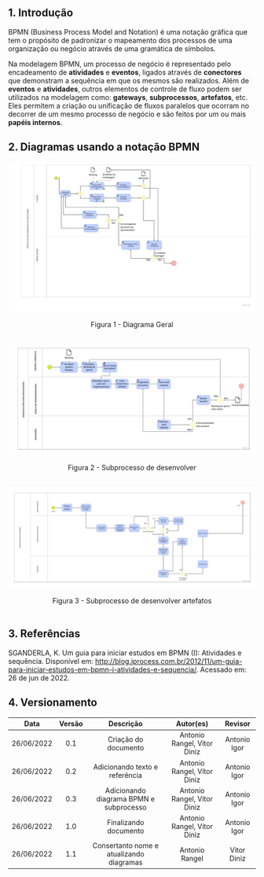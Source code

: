 ## 1. Introdução
BPMN (Business Process Model and Notation) é uma notação gráfica que tem o propósito de padronizar o mapeamento dos processos de uma organização ou negócio através de uma gramática de símbolos.

Na modelagem BPMN, um processo de negócio é representado pelo encadeamento de **atividades** e **eventos**, ligados através de **conectores** que demonstram a sequência em que os mesmos são realizados. Além de **eventos** e **atividades**, outros elementos de controle de fluxo podem ser utilizados na modelagem como: **gateways**, **subprocessos**, **artefatos**, etc. Eles permitem a criação ou unificação de fluxos paralelos que ocorram no decorrer de um mesmo processo de negócio e são feitos por um ou mais **papéis internos**.

## 2. Diagramas usando a notação BPMN

[![Diagrama Geral](../../assets/img/diagrama_geral_BPMN.jpg)](https://miro.com/app/board/uXjVOrVxPfA=/?share_link_id=583710568927)


<center>Figura 1 - Diagrama Geral </center>
<br>

[![Subprocesso desenvolver funcionalidades](../../assets/img/subprocesso_desenvolver_funcionalidades_BPMN.jpg)](https://miro.com/app/board/uXjVOrVxPfA=/?share_link_id=583710568927)


<center>Figura 2 - Subprocesso de desenvolver </center>
<br>

[![Subprocesso desenvolver artefatos](../../assets/img/subprocesso_desenvolver_artefatos_BPMN.jpg)](https://miro.com/app/board/uXjVOrVxPfA=/?share_link_id=583710568927)


<center>Figura 3 - Subprocesso de desenvolver artefatos  </center>
<br>

## 3. Referências
SGANDERLA, K. Um guia para iniciar estudos em BPMN (I): Atividades e sequência. Disponível em: http://blog.iprocess.com.br/2012/11/um-guia-para-iniciar-estudos-em-bpmn-i-atividades-e-sequencia/. Acessado em: 26 de jun de 2022.
## 4. Versionamento
| Data       | Versão |  Descrição                                  | Autor(es)        | Revisor          |
|:----------:|:------:| :------------------------------------------:| :--------------: | :-------------:  |
| 26/06/2022 | 0.1    | Criação do documento  | Antonio Rangel, Vítor Diniz | Antonio Igor |
| 26/06/2022 | 0.2    | Adicionando texto e referência  | Antonio Rangel, Vítor Diniz | Antonio Igor |
| 26/06/2022 | 0.3    | Adicionando diagrama BPMN e subprocesso  | Antonio Rangel, Vítor Diniz | Antonio Igor |
| 26/06/2022 | 1.0    | Finalizando documento  | Antonio Rangel, Vítor Diniz | Antonio Igor |
| 26/06/2022 | 1.1    | Consertanto nome e atualizando diagramas  | Antonio Rangel | Vitor Diniz |

